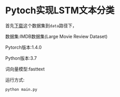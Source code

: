 <!--
 * @Autor: xujiahuan
 * @Date: 2020-04-29 23:27:44
 * @LastEditors: xujiahuan
 * @LastEditTime: 2020-05-01 17:13:34
 -->
# Pytoch实现LSTM文本分类

首先[下载](http://ai.stanford.edu/~amaas/data/sentiment/aclImdb_v1.tar.gz)这个数据集到`data`路径下，

数据集:IMDB数据集(Large Movie Review Dataset)

Pytorch版本:1.4.0

Python版本:3.7

词向量模型:fasttext

运行方式:
```
python main.py
```

